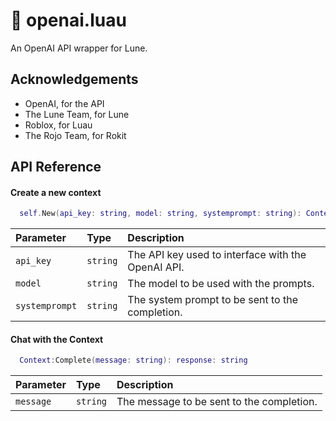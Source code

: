 
# 🤖 openai.luau

An OpenAI API wrapper for Lune.

## Acknowledgements

- OpenAI, for the API
- The Lune Team, for Lune
- Roblox, for Luau
- The Rojo Team, for Rokit

## API Reference

#### Create a new context

```lua
  self.New(api_key: string, model: string, systemprompt: string): Context
```

| Parameter | Type     | Description                |
| :-------- | :------- | :------------------------- |
| `api_key` | `string` | The API key used to interface with the OpenAI API. |
| `model` | `string` | The model to be used with the prompts. |
| `systemprompt` | `string` | The system prompt to be sent to the completion. |

#### Chat with the Context

```lua
  Context:Complete(message: string): response: string
```

| Parameter | Type     | Description                |
| :-------- | :------- | :------------------------- |
| `message` | `string` | The message to be sent to the completion. |

